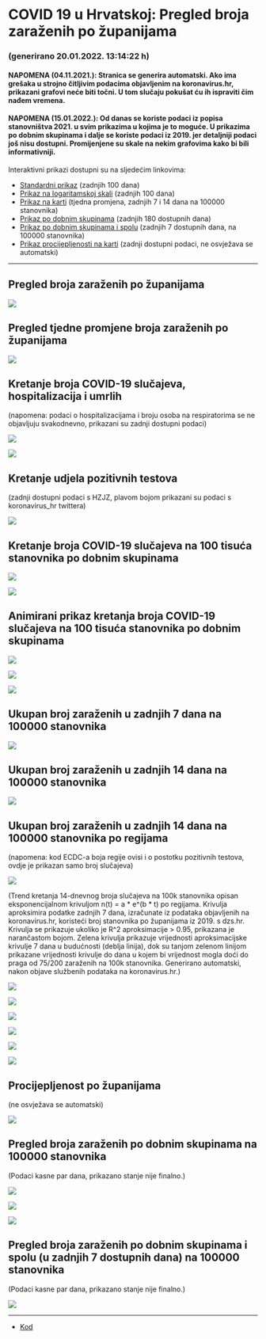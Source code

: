 # COVID 19 u Hrvatskoj: Pregled broja zaraženih po županijama

### (generirano 20.01.2022. 13:14:22 h)

#### NAPOMENA (04.11.2021.): Stranica se generira automatski. Ako ima grešaka u strojno čitljivim podacima objavljenim na koronavirus.hr, prikazani grafovi neće biti točni. U tom slučaju pokušat ću ih ispraviti čim nađem vremena.

#### NAPOMENA (15.01.2022.): Od danas se koriste podaci iz popisa stanovništva 2021. u svim prikazima u kojima je to moguće. U prikazima po dobnim skupinama i dalje se koriste podaci iz 2019. jer detaljniji podaci još nisu dostupni. Promijenjene su skale na nekim grafovima kako bi bili informativniji.

Interaktivni prikazi dostupni su na sljedećim linkovima:

- [Standardni prikaz](html/index.html) (zadnjih 100 dana)
- [Prikaz na logaritamskoj skali](html/index_log.html) (zadnjih 100 dana)
- [Prikaz na karti](html/index_map.html) (tjedna promjena, zadnjih 7 i 14 dana na 100000 stanovnika)
- [Prikaz po dobnim skupinama](html/index_per_age.html) (zadnjih 180 dostupnih dana)
- [Prikaz po dobnim skupinama i spolu](html/index_pyramid.html) (zadnjih 7 dostupnih dana, na 100000 stanovnika)
- [Prikaz procijepljenosti na karti](html/index_vaccination.html) (zadnji dostupni podaci, ne osvježava se automatski)

-----

## Pregled broja zaraženih po županijama

![](img/2022_01_19_line_plots.png)

## Pregled tjedne promjene broja zaraženih po županijama

![](img/2022_01_19_map.png)

## Kretanje broja COVID-19 slučajeva, hospitalizacija i umrlih

(napomena: podaci o hospitalizacijama i broju osoba na respiratorima se ne objavljuju svakodnevno, prikazani su zadnji dostupni podaci)

![](img/2022_01_19_cases_hospitalisations_deaths.png)

![](img/2022_01_19_cases_hospitalisations_deaths_log.png)

## Kretanje udjela pozitivnih testova

(zadnji dostupni podaci s HZJZ, plavom bojom prikazani su podaci s koronavirus_hr twittera)

![](img/2022_01_19_percentage_positive_tests.png)

## Kretanje broja COVID-19 slučajeva na 100 tisuća stanovnika po dobnim skupinama

![](img/2022_01_19_cases_per_age_group_lines.png)

![](img/2022_01_19_cases_per_age_group_lines_log.png)

## Animirani prikaz kretanja broja COVID-19 slučajeva na 100 tisuća stanovnika po dobnim skupinama

![](img/2022_01_19anim_aug_1200.gif)

![](img/anim_cases_2022_01_19_vs_2020.gif)

![](img/2022_01_19all_counties_dots.png)

## Ukupan broj zaraženih u zadnjih 7 dana na 100000 stanovnika

![](img/2022_01_19_map_7_day_per_100k.png)

## Ukupan broj zaraženih u zadnjih 14 dana na 100000 stanovnika

![](img/2022_01_19_map_14_day_per_100k.png)

## Ukupan broj zaraženih u zadnjih 14 dana na 100000 stanovnika po regijama

(napomena: kod ECDC-a boja regije ovisi i o postotku pozitivnih testova, ovdje je prikazan samo broj slučajeva)

![](img/2022_01_19_map_14_day_per_100k_region.png)

(Trend kretanja 14-dnevnog broja slučajeva na 100k stanovnika opisan eksponencijalnom krivuljom n(t) = a * e^(b * t) po regijama. Krivulja aproksimira podatke zadnjih 7 dana, izračunate iz podataka objavljenih na koronavirus.hr, koristeći broj stanovnika po županijama iz 2019. s dzs.hr. Krivulja se prikazuje ukoliko je R^2 aproksimacije > 0.95, prikazana je narančastom bojom. Zelena krivulja prikazuje vrijednosti aproksimacijske krivulje 7 dana u budućnosti (deblja linija), dok su tanjom zelenom linijom prikazane vrijednosti krivulje do dana u kojem bi vrijednost mogla doći do praga od 75/200 zaraženih na 100k stanovnika. Generirano automatski, nakon objave službenih podataka na koronavirus.hr.)

![](img/2022_01_19_current_Jadranska_Hrvatska.png)

![](img/2022_01_19_current_Panonska_Hrvatska.png)

![](img/2022_01_19_current_Grad_Zagreb.png)

![](img/2022_01_19_current_Sjeverna_Hrvatska.png)

![](img/2022_01_19_current_Republika_Hrvatska.png)

![](img/2022_01_19_cases_hospitalisations_deaths_Republika_Hrvatska.png)

## Procijepljenost po županijama

(ne osvježava se automatski)

![](img/2022_01_19_vaccination.png)

## Pregled broja zaraženih po dobnim skupinama na 100000 stanovnika

(Podaci kasne par dana, prikazano stanje nije finalno.)

![](img/2022_01_19_per_age_group.png)

![](img/2022_01_19_per_age_group_all_0.png)

![](img/2022_01_19_per_age_group_all_1.png)

## Pregled broja zaraženih po dobnim skupinama i spolu (u zadnjih 7 dostupnih dana) na 100000 stanovnika

(Podaci kasne par dana, prikazano stanje nije finalno.)

![](img/2022_01_19_pyramid.png)

-----

- [Kod](https://github.com/ppalasek/covid_plots_croatia)

